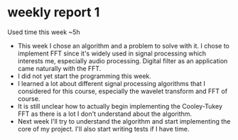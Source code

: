 # weekly report 1

Used time this week ~5h

- This week I chose an algorithm and a problem to solve with it. I chose to implement FFT since it's widely used in signal processing which interests me, especially audio processing. Digital filter as an application came naturally with the FFT.
- I did not yet start the programming this week.
- I learned a lot about different signal processing algorithms that I considered for this course, especially the wavelet transform and FFT of course.
- It is still unclear how to actually begin implementing the Cooley-Tukey FFT as there is a lot I don't understand about the algorithm.
- Next week I'll try to understand the algorithm and start implementing the core of my project. I'll also start writing tests if I have time.
